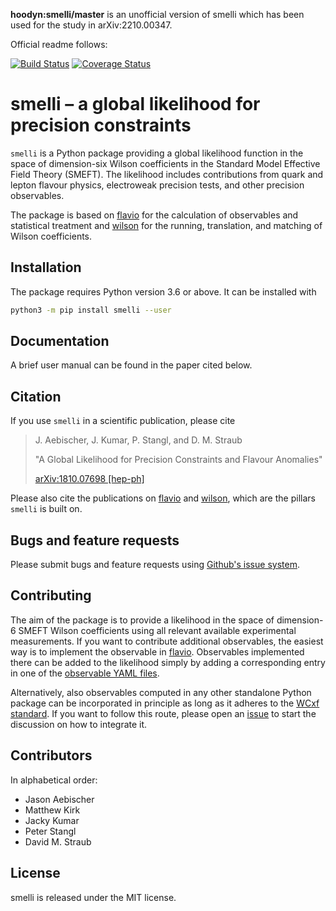__hoodyn:smelli/master__ is an unofficial version of smelli which has been used for the study in arXiv:2210.00347.

Official readme follows:

<a href="https://travis-ci.org/smelli/smelli">![Build Status](https://travis-ci.org/smelli/smelli.svg?branch=master)</a> [![Coverage Status](https://coveralls.io/repos/github/smelli/smelli/badge.svg)](https://coveralls.io/github/smelli/smelli)

# smelli – a global likelihood for precision constraints

`smelli` is a Python package providing a global likelihood function in the
space of dimension-six Wilson coefficients in the Standard Model Effective
Field Theory (SMEFT). The likelihood includes contributions from
quark and lepton flavour physics, electroweak precision tests, and other
precision observables.

The package is based on [flavio](https://github.com/flav-io/flavio) for the
calculation of observables and statistical treatment and
[wilson](https://github.com/wilson-eft/wilson) for the running, translation,
and matching of Wilson coefficients.

## Installation

The package requires Python version 3.6 or above. It can be installed with

```bash
python3 -m pip install smelli --user
```


## Documentation

A brief user manual can be found in the paper cited below.

## Citation

If you use `smelli` in a scientific publication, please cite

>  J. Aebischer, J. Kumar, P. Stangl, and D. M. Straub
>
> "A Global Likelihood for Precision Constraints and Flavour Anomalies"
>
>  [arXiv:1810.07698 [hep-ph]](https://arxiv.org/abs/1810.07698)

Please also cite the publications on [flavio](https://arxiv.org/abs/1810.08132) and [wilson](https://arxiv.org/abs/1804.05033), which are the pillars `smelli` is  built on.

## Bugs and feature requests

Please submit bugs and feature requests using
[Github's issue system](https://github.com/smelli/smelli/issues).

## Contributing

The aim of the package is to provide a likelihood in the
space of dimension-6 SMEFT Wilson coefficients using all
relevant available experimental measurements. If you want
to contribute additional observables, the easiest way is
to implement the observable in [flavio](https://github.com/flav-io/flavio). Observables
implemented there can be added to the likelihood simply
by adding a corresponding entry in one of the
[observable YAML files](https://github.com/smelli/smelli/tree/master/smelli/data/yaml).

Alternatively, also observables computed in any other standalone Python package can be incorporated in principle as long as it adheres to the [WCxf standard](https://wcxf.github.io).
If you want to follow this route, please open an [issue](https://github.com/smelli/smelli/issues) to start the discussion on how to integrate it.

## Contributors

In alphabetical order:

- Jason Aebischer
- Matthew Kirk
- Jacky Kumar
- Peter Stangl
- David M. Straub

## License

smelli is released under the MIT license.
